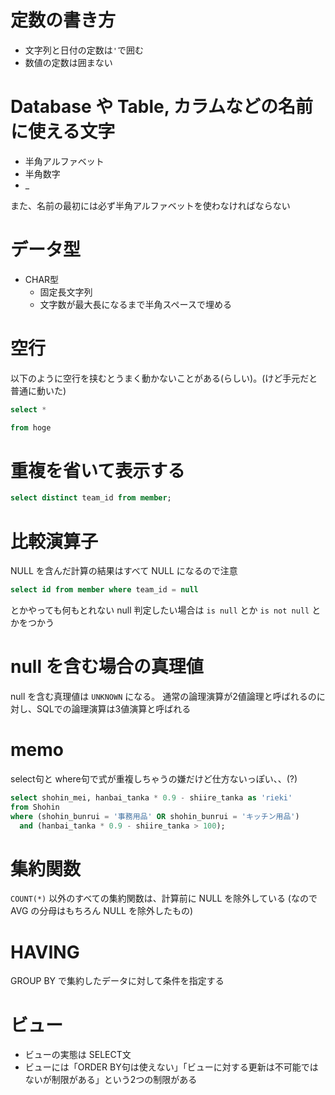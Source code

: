 # 定数の書き方
- 文字列と日付の定数は`'`で囲む
- 数値の定数は囲まない

# Database や Table, カラムなどの名前に使える文字
- 半角アルファベット
- 半角数字
- _

また、名前の最初には必ず半角アルファベットを使わなければならない

# データ型
- CHAR型
  - 固定長文字列
  - 文字数が最大長になるまで半角スペースで埋める

# 空行
以下のように空行を挟むとうまく動かないことがある(らしい)。(けど手元だと普通に動いた)
```sql
select *

from hoge
```

# 重複を省いて表示する
```sql
select distinct team_id from member;
```

# 比較演算子
NULL を含んだ計算の結果はすべて NULL になるので注意
```sql
select id from member where team_id = null
```

とかやっても何もとれない
null 判定したい場合は `is null` とか `is not null` とかをつかう

# null を含む場合の真理値
null を含む真理値は `UNKNOWN` になる。
通常の論理演算が2値論理と呼ばれるのに対し、SQLでの論理演算は3値演算と呼ばれる

# memo
select句と where句で式が重複しちゃうの嫌だけど仕方ないっぽい、、(?)
```sql
select shohin_mei, hanbai_tanka * 0.9 - shiire_tanka as 'rieki'
from Shohin
where (shohin_bunrui = '事務用品' OR shohin_bunrui = 'キッチン用品')
  and (hanbai_tanka * 0.9 - shiire_tanka > 100);
```
# 集約関数
`COUNT(*)` 以外のすべての集約関数は、計算前に NULL を除外している
(なので AVG の分母はもちろん NULL を除外したもの)

# HAVING
GROUP BY で集約したデータに対して条件を指定する

# ビュー
- ビューの実態は SELECT文
- ビューには「ORDER BY句は使えない」「ビューに対する更新は不可能ではないが制限がある」という2つの制限がある

